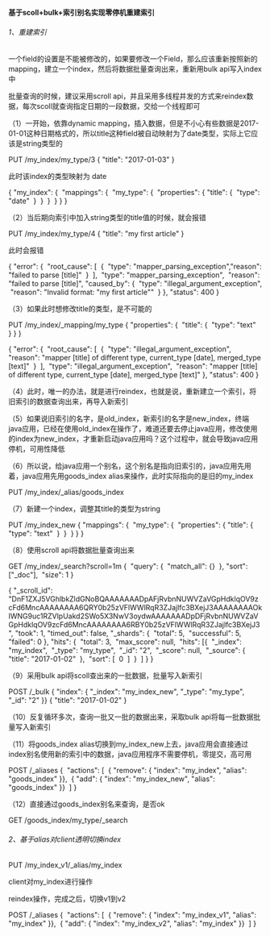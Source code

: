 #### 基于scoll+bulk+索引别名实现零停机重建索引

###### 1、重建索引

一个field的设置是不能被修改的，如果要修改一个Field，那么应该重新按照新的mapping，建立一个index，然后将数据批量查询出来，重新用bulk api写入index中

批量查询的时候，建议采用scroll api，并且采用多线程并发的方式来reindex数据，每次scoll就查询指定日期的一段数据，交给一个线程即可

（1）一开始，依靠dynamic mapping，插入数据，但是不小心有些数据是2017-01-01这种日期格式的，所以title这种field被自动映射为了date类型，实际上它应该是string类型的

PUT /my_index/my_type/3
{
  "title": "2017-01-03"
}

此时该index的类型映射为 date

{
  "my_index": {
​    "mappings": {
​      "my_type": {
​        "properties": {
​          "title": {
​            "type": "date"
​          }
​        }
​      }
​    }
  }
}

（2）当后期向索引中加入string类型的title值的时候，就会报错

PUT /my_index/my_type/4
{
  "title": "my first article"
}

此时会报错

{
  "error": {
​    "root_cause": [
​      {
​        "type": "mapper_parsing_exception",
​        "reason": "failed to parse [title]"
​      }
​    ],
​    "type": "mapper_parsing_exception",
​    "reason": "failed to parse [title]",
​    "caused_by": {
​      "type": "illegal_argument_exception",
​      "reason": "Invalid format: \"my first article\""
​    }
  },
  "status": 400
}

（3）如果此时想修改title的类型，是不可能的

PUT /my_index/_mapping/my_type
{
  "properties": {
​    "title": {
​      "type": "text"
​    }
  }
}

{
  "error": {
​    "root_cause": [
​      {
​        "type": "illegal_argument_exception",
​        "reason": "mapper [title] of different type, current_type [date], merged_type [text]"
​      }
​    ],
​    "type": "illegal_argument_exception",
​    "reason": "mapper [title] of different type, current_type [date], merged_type [text]"
  },
  "status": 400
}

（4）此时，唯一的办法，就是进行reindex，也就是说，重新建立一个索引，将旧索引的数据查询出来，再导入新索引

（5）如果说旧索引的名字，是old_index，新索引的名字是new_index，终端java应用，已经在使用old_index在操作了，难道还要去停止java应用，修改使用的index为new_index，才重新启动java应用吗？这个过程中，就会导致java应用停机，可用性降低

（6）所以说，给java应用一个别名，这个别名是指向旧索引的，java应用先用着，java应用先用goods_index alias来操作，此时实际指向的是旧的my_index

PUT /my_index/_alias/goods_index

（7）新建一个index，调整其title的类型为string

PUT /my_index_new
{
  "mappings": {
​    "my_type": {
​      "properties": {
​        "title": {
​          "type": "text"
​        }
​      }
​    }
  }
}

（8）使用scroll api将数据批量查询出来

GET /my_index/_search?scroll=1m
{
​    "query": {
​        "match_all": {}
​    },
​    "sort": ["_doc"],
​    "size":  1
}



{
  "_scroll_id": "DnF1ZXJ5VGhlbkZldGNoBQAAAAAAADpAFjRvbnNUWVZaVGpHdklqOV9zcFd6MncAAAAAAAA6QRY0b25zVFlWWlRqR3ZJajlfc3BXejJ3AAAAAAAAOkIWNG9uc1RZVlpUakd2SWo5X3NwV3oydwAAAAAAADpDFjRvbnNUWVZaVGpHdklqOV9zcFd6MncAAAAAAAA6RBY0b25zVFlWWlRqR3ZJajlfc3BXejJ3",
  "took": 1,
  "timed_out": false,
  "_shards": {
​    "total": 5,
​    "successful": 5,
​    "failed": 0
  },
  "hits": {
​    "total": 3,
​    "max_score": null,
​    "hits": [
​      {
​        "_index": "my_index",
​        "_type": "my_type",
​        "_id": "2",
​        "_score": null,
​        "_source": {
​          "title": "2017-01-02"
​        },
​        "sort": [
​          0
​        ]
​      }
​    ]
  }
}

（9）采用bulk api将scoll查出来的一批数据，批量写入新索引

POST /_bulk
{ "index":  { "_index": "my_index_new", "_type": "my_type", "_id": "2" }}
{ "title":    "2017-01-02" }

（10）反复循环多次，查询一批又一批的数据出来，采取bulk api将每一批数据批量写入新索引

（11）将goods_index alias切换到my_index_new上去，java应用会直接通过index别名使用新的索引中的数据，java应用程序不需要停机，零提交，高可用

POST /_aliases
{
​    "actions": [
​        { "remove": { "index": "my_index", "alias": "goods_index" }},
​        { "add":    { "index": "my_index_new", "alias": "goods_index" }}
​    ]
}

（12）直接通过goods_index别名来查询，是否ok

GET /goods_index/my_type/_search

###### 2、基于alias对client透明切换index

PUT /my_index_v1/_alias/my_index

client对my_index进行操作

reindex操作，完成之后，切换v1到v2

POST /_aliases
{
​    "actions": [
​        { "remove": { "index": "my_index_v1", "alias": "my_index" }},
​        { "add":    { "index": "my_index_v2", "alias": "my_index" }}
​    ]
}